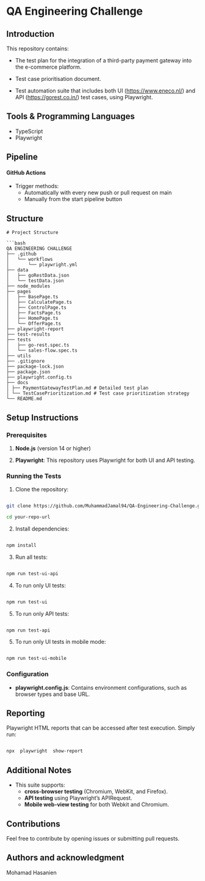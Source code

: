 ﻿# QA Engineering Challenge
## Introduction

This repository contains:
- The test plan for the integration of a third-party payment gateway into the e-commerce platform.

- Test case prioritisation document.

- Test automation suite that includes both UI (https://www.eneco.nl/) and API (https://gorest.co.in/) test cases, using Playwright.

## Tools & Programming Languages
  - TypeScript
  - Playwright
  
## Pipeline
 #### GitHub Actions
 - Trigger methods:
	 - Automatically with every new push or pull request on main
	 - Manually from the start pipeline button 

## Structure
```
# Project Structure

```bash
QA ENGINEERING CHALLENGE
├── .github
│   └── workflows
│       └── playwright.yml
├── data
│   ├── goRestData.json
│   └── testData.json
├── node_modules
├── pages
│   ├── BasePage.ts
│   ├── CalculatePage.ts
│   ├── ControlPage.ts
│   ├── FactsPage.ts
│   ├── HomePage.ts
│   └── OfferPage.ts
├── playwright-report
├── test-results
├── tests
│   ├── go-rest.spec.ts
│   └── sales-flow.spec.ts
├── utils
├── .gitignore
├── package-lock.json
├── package.json
├── playwright.config.ts
├── docs
│ ├── PaymentGatewayTestPlan.md # Detailed test plan
│ └── TestCasePrioritization.md # Test case prioritization strategy
└── README.md
```
## Setup Instructions
### Prerequisites

1.  **Node.js** (version 14 or higher)

2.  **Playwright**: This repository uses Playwright for both UI and API testing.

### Running the Tests

1. Clone the repository:

```bash

git clone https://github.com/MuhammadJamal94/QA-Engineering-Challenge.git

cd your-repo-url

```
2. Install dependencies:

```bash

npm install

```
3. Run all tests:

```bash

npm run test-ui-api

```
4. To run only UI tests:

```bash

npm run test-ui

```
5. To run only API tests:

```bash

npm run test-api

```

5. To run only UI tests in mobile mode:

```bash

npm run test-ui-mobile

```
### Configuration

-  **playwright.config.js**: Contains environment configurations, such as browser types and base URL.
  
## Reporting

Playwright HTML reports that can be accessed after test execution. Simply run:

```bash

npx  playwright  show-report

```
## Additional Notes

- This suite supports:
	-  **cross-browser testing** (Chromium, WebKit, and Firefox).
	-  **API	testing** using Playwright’s APIRequest.
	-  **Mobile web-view testing** for both Webkit and Chromium.

## Contributions

Feel free to contribute by opening issues or submitting pull requests.

## Authors and acknowledgment

Mohamad Hasanien
